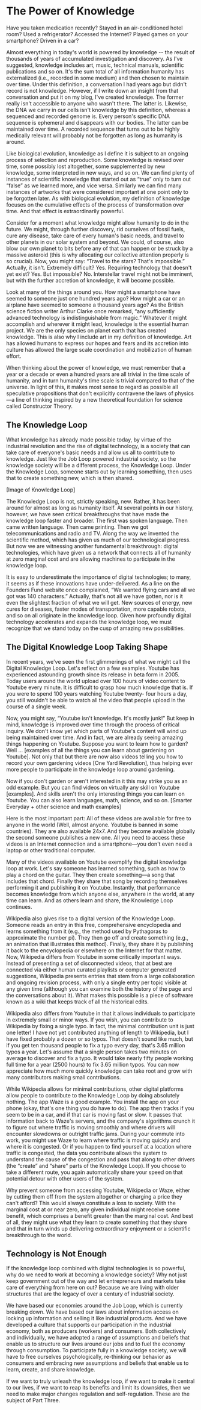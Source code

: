 # The Power of Knowledge

Have you taken medication recently? Stayed in an air-conditioned hotel room? Used a refrigerator? Accessed the Internet? Played games on your smartphone? Driven in a car?

Almost everything in today&apos;s world is powered by knowledge -- the result of thousands of years of accumulated investigation and discovery. As I&apos;ve suggested, knowledge includes art, music, technical manuals, scientific publications and so on. It&apos;s the sum total of all information humanity has externalized (i.e., recorded in some medium) and then chosen to maintain over time. Under this definition, a conversation I had years ago but didn&apos;t record is not knowledge. However, if I write down an insight from that conversation and put it on my blog, I&apos;ve created knowledge. The former really isn&apos;t accessible to anyone who wasn&apos;t there. The latter is. Likewise, the DNA we carry in our cells isn&apos;t knowledge by this definition, whereas a sequenced and recorded genome is. Every person&apos;s specific DNA sequence is ephemeral and disappears with our bodies. The latter can be maintained over time. A recorded sequence that turns out to be highly medically relevant will probably not be forgotten as long as humanity is around.

Like biological evolution, knowledge as I define it is subject to an ongoing process of selection and reproduction. Some knowledge is revised over time, some possibly lost altogether, some supplemented by new knowledge, some interpreted in new ways, and so on. We can find plenty of instances of scientific knowledge that started out as &ldquo;true&rdquo; only to turn out &ldquo;false&rdquo; as we learned more, and vice versa. Similarly we can find many instances of artworks that were considered important at one point only to be forgotten later. As with biological evolution, my definition of knowledge focuses on the cumulative effects of the process of transformation over time. And that effect is extraordinarily powerful.

Consider for a moment what knowledge might allow humanity to do in the future. We might, through further discovery, rid ourselves of fossil fuels, cure any disease, take care of every human&apos;s basic needs, and travel to other planets in our solar system and beyond. We could, of course, also blow our own planet to bits before any of that can happen or be struck by a massive asteroid (this is why allocating our collective attention properly is so crucial). Now, you might say: &ldquo;Travel to the stars? That&apos;s impossible.&rdquo; Actually, it isn&apos;t. Extremely difficult? Yes. Requiring technology that doesn&apos;t yet exist? Yes. But impossible? No. Interstellar travel might not be imminent, but with the further accretion of knowledge, it will become possible.

Look at many of the things around you. How might a smartphone have seemed to someone just one hundred years ago? How might a car or an airplane have seemed to someone a thousand years ago? As the British science fiction writer Arthur Clarke once remarked, &ldquo;any sufficiently advanced technology is indistinguishable from magic.&rdquo;
Whatever it might accomplish and wherever it might lead, knowledge is the essential human project. We are the only species on planet earth that has created knowledge. This is also why I include art in my definition of knowledge. Art has allowed humans to express our hopes and fears and its accretion into culture has allowed the large scale coordination and mobilization of human effort.

When thinking about the power of knowledge, we must remember that a year or a decade or even a hundred years are all trivial in the time scale of humanity, and in turn humanity&apos;s time scale is trivial compared to that of the universe. In light of this, it makes most sense to regard as possible all speculative propositions that don&apos;t explicitly contravene the laws of physics—a line of thinking inspired by a new theoretical foundation for science called Constructor Theory.

## The Knowledge Loop

What knowledge has already made possible today, by virtue of the industrial revolution and the rise of digital technology, is a society that can take care of everyone&apos;s basic needs and allow us all to contribute to knowledge. Just like the Job Loop powered industrial society, so the knowledge society will be a different process, the Knowledge Loop. Under the Knowledge Loop, someone starts out by learning something, then uses that to create something new, which is then shared.

[Image of Knowledge Loop]

The Knowledge Loop is not, strictly speaking, new. Rather, it has been around for almost as long as humanity itself. At several points in our history, however, we have seen critical breakthroughs that have made the knowledge loop faster and broader. The first was spoken language. Then came written language. Then came printing. Then we got telecommunications and radio and TV. Along the way we invented the scientific method, which has given us much of our technological progress. But now we are witnessing another fundamental breakthrough: digital technologies, which have given us a network that connects all of humanity at zero marginal cost and are allowing machines to participate in the knowledge loop.

It is easy to underestimate the importance of digital technologies; to many, it seems as if these innovations have under-delivered. As a line on the Founders Fund website once complained, &ldquo;We wanted flying cars and all we got was 140 characters.&rdquo; Actually, that&apos;s not all we have gotten, nor is it even the slightest fraction of what we will get. New sources of energy, new cures for diseases, faster modes of transportation, more capable robots, and so on all originate in the knowledge loop. Given how profoundly digital technology accelerates and expands the knowledge loop, we must recognize that we stand today on the cusp of amazing new possibilities.

## The Digital Knowledge Loop Taking Shape

In recent years, we&apos;ve seen the first glimmerings of what we might call the Digital Knowledge Loop. Let&apos;s reflect on a few examples. Youtube has experienced
astounding growth since its release in beta form in 2005. Today users around the world upload over 100 hours of video content to Youtube every minute. It is difficult to grasp how much knowledge that is. If you were to spend 100 years watching Youtube twenty- four hours a day, you still wouldn&apos;t be able to watch all the video that people upload in the course of a single week.

Now, you might say, &ldquo;Youtube isn&apos;t knowledge. It&apos;s mostly junk!&rdquo; But keep in mind, knowledge is improved over time through the process of critical inquiry. We don&apos;t know yet which parts of Youtube&apos;s content will wind up being maintained over time. And in fact, we are already seeing amazing things happening on Youtube. Suppose you want to learn how to garden? Well ... [examples of all the things you can learn about gardening on Youtube]. Not only that but there are now also videos telling you how to record your own gardening videos [One Yard Revolution], thus helping ever more people to participate in the knowledge loop around gardening.

Now if you don&apos;t garden or aren&apos;t interested in it this may strike you as an odd example. But you can find videos on virtually any skill on Youtube [examples]. And skills aren&apos;t the only interesting things you can learn on Youtube. You can also learn languages, math, science, and so on. [Smarter Everyday + other science and math examples]

Here is the most important part: All of these videos are available for free to anyone in the world (Well, almost anyone. Youtube is banned in some countries). They are also available 24x7. And they become available globally the second someone publishes a new one. All you need to access these videos is an Internet connection and a smartphone—you don&apos;t even need a laptop or other traditional computer.

Many of the videos available on Youtube exemplify the digital knowledge loop at work. Let&apos;s say someone has learned something, such as how to play a chord on the guitar. They then create something—a song that includes that chord. Finally they share that song by recording themselves performing it and publishing it on Youtube. Instantly, that performance becomes knowledge from which anyone else, anywhere in the world, at any time can learn. And as others learn and share, the Knowledge Loop continues.

Wikipedia also gives rise to a digital version of the Knowledge Loop. Someone reads an entry in this free, comprehensive encyclopedia and learns something from it (e.g., the method used by Pythagoras to approximate the number pi). They then go off and create something (e.g., an animation that illustrates this method). Finally, they share it by publishing it back to the encyclopedia or elsewhere on the Internet for that matter. Now, Wikipedia differs from Youtube in some critically important ways. Instead of presenting a set of disconnected videos, that at best are connected via either human curated playlists or computer generated suggestions, Wikipedia presents entries that stem from a large collaboration and ongoing revision process, with only a single entry per topic visible at any given time (although you can examine both the history of the page and the conversations about it). What makes this possible is a piece of software known as a wiki that keeps track of all the historical edits.

Wikipedia also differs from Youtube in that it allows individuals to participate in extremely small or minor ways. If you wish, you can contribute to Wikipedia by fixing a single typo. In fact, the minimal contribution unit is just one letter! I have not yet contributed anything of length to Wikipedia, but I have fixed probably a dozen or so typos. That doesn&apos;t sound like much, but if you get ten thousand people to fix a typo every day, that&apos;s 3.65 million typos a year. Let&apos;s assume that a single person takes two minutes on average to discover and fix a typo. It would take nearly fifty people working full time for a year (2500 hours) to fix 3.65 million typos. You can now appreciate how much more quickly knowledge can take root and grow with many contributors making small contributions.

While Wikipedia allows for minimal contributions, other digital platforms allow people to contribute to the Knowledge Loop by doing absolutely nothing. The app Waze is a good example. You install the app on your phone (okay, that&apos;s one thing you do have to do). The app then tracks if you seem to be in a car, and if that car is moving fast or slow. It passes that information back to Waze&apos;s servers, and the company&apos;s algorithms crunch it to figure out where traffic is moving smoothly and where drivers will encounter slowdowns or outright traffic jams. During your commute into work, you might use Waze to learn where traffic is moving quickly and where it is congested. Or if you happen to find yourself at a location where traffic is congested, the data you contribute allows the system to understand the cause of the congestion and pass that along to other drivers (the &ldquo;create&rdquo; and &ldquo;share&rdquo; parts of the Knowledge Loop). If you choose to take a different route, you again automatically share your speed on that potential detour with other users of the system.

Why prevent someone from accessing Youtube, Wikipedia or Waze, either by cutting them off from the system altogether or charging a price they can&apos;t afford? This would always constitute a loss to society. With the marginal cost at or near zero, any given individual might receive some benefit, which comprises a benefit greater than the marginal cost. And best of all, they might use what they learn to create something that they share and that in turn winds up delivering extraordinary enjoyment or a scientific breakthrough to the world.

## Technology is Not Enough

If the knowledge loop combined with digital technologies is so powerful, why do we need to work at becoming a knowledge society? Why not just keep government out of the way and let entrepreneurs and markets take care of everything from here on out? Because we are living with older structures that are the legacy of over a century of industrial society.

We have based our economies around the Job Loop, which is currently breaking down. We have based our laws about information access on locking up information and selling it like industrial products. And we have developed a culture that supports our participation in the industrial economy, both as producers (workers) and consumers. Both collectively and individually, we have adopted a range of assumptions and beliefs that enable us to structure our lives around our jobs and to fuel the economy through consumption. To participate fully in a knowledge society, we will have to free ourselves psychologically, re-thinking our behavior as consumers and embracing new assumptions and beliefs that enable us to learn, create, and share knowledge.

If we want to truly unleash the knowledge loop, if we want to make it central to our lives, if we want to reap its benefits and limit its downsides, then we need to make major changes regulation and self-regulation. These are the subject of Part Three.

